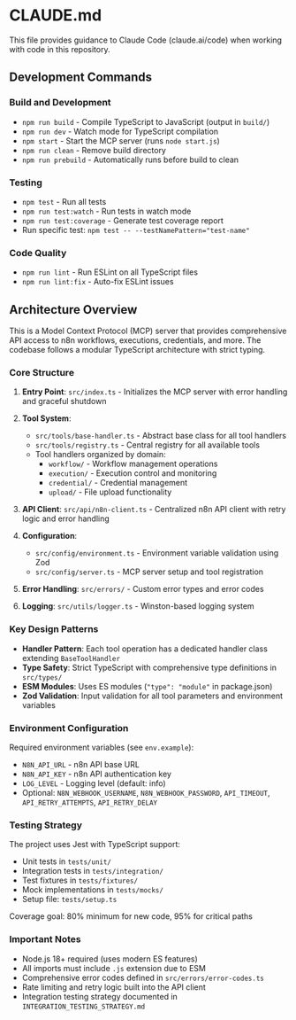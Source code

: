 # CLAUDE.md

This file provides guidance to Claude Code (claude.ai/code) when working with code in this repository.

## Development Commands

### Build and Development
- `npm run build` - Compile TypeScript to JavaScript (output in `build/`)
- `npm run dev` - Watch mode for TypeScript compilation
- `npm start` - Start the MCP server (runs `node start.js`)
- `npm run clean` - Remove build directory
- `npm run prebuild` - Automatically runs before build to clean

### Testing
- `npm test` - Run all tests
- `npm run test:watch` - Run tests in watch mode
- `npm run test:coverage` - Generate test coverage report
- Run specific test: `npm test -- --testNamePattern="test-name"`

### Code Quality
- `npm run lint` - Run ESLint on all TypeScript files
- `npm run lint:fix` - Auto-fix ESLint issues

## Architecture Overview

This is a Model Context Protocol (MCP) server that provides comprehensive API access to n8n workflows, executions, credentials, and more. The codebase follows a modular TypeScript architecture with strict typing.

### Core Structure

1. **Entry Point**: `src/index.ts` - Initializes the MCP server with error handling and graceful shutdown

2. **Tool System**: 
   - `src/tools/base-handler.ts` - Abstract base class for all tool handlers
   - `src/tools/registry.ts` - Central registry for all available tools
   - Tool handlers organized by domain:
     - `workflow/` - Workflow management operations
     - `execution/` - Execution control and monitoring
     - `credential/` - Credential management
     - `upload/` - File upload functionality

3. **API Client**: `src/api/n8n-client.ts` - Centralized n8n API client with retry logic and error handling

4. **Configuration**:
   - `src/config/environment.ts` - Environment variable validation using Zod
   - `src/config/server.ts` - MCP server setup and tool registration

5. **Error Handling**: `src/errors/` - Custom error types and error codes

6. **Logging**: `src/utils/logger.ts` - Winston-based logging system

### Key Design Patterns

- **Handler Pattern**: Each tool operation has a dedicated handler class extending `BaseToolHandler`
- **Type Safety**: Strict TypeScript with comprehensive type definitions in `src/types/`
- **ESM Modules**: Uses ES modules (`"type": "module"` in package.json)
- **Zod Validation**: Input validation for all tool parameters and environment variables

### Environment Configuration

Required environment variables (see `env.example`):
- `N8N_API_URL` - n8n API base URL
- `N8N_API_KEY` - n8n API authentication key
- `LOG_LEVEL` - Logging level (default: info)
- Optional: `N8N_WEBHOOK_USERNAME`, `N8N_WEBHOOK_PASSWORD`, `API_TIMEOUT`, `API_RETRY_ATTEMPTS`, `API_RETRY_DELAY`

### Testing Strategy

The project uses Jest with TypeScript support:
- Unit tests in `tests/unit/`
- Integration tests in `tests/integration/`
- Test fixtures in `tests/fixtures/`
- Mock implementations in `tests/mocks/`
- Setup file: `tests/setup.ts`

Coverage goal: 80% minimum for new code, 95% for critical paths

### Important Notes

- Node.js 18+ required (uses modern ES features)
- All imports must include `.js` extension due to ESM
- Comprehensive error codes defined in `src/errors/error-codes.ts`
- Rate limiting and retry logic built into the API client
- Integration testing strategy documented in `INTEGRATION_TESTING_STRATEGY.md`
